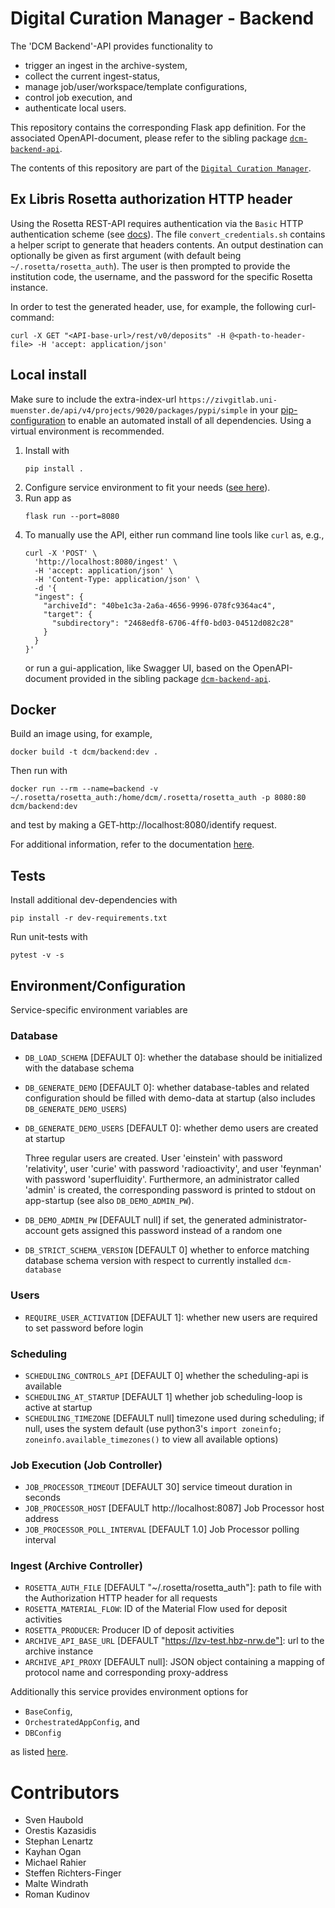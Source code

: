 # Digital Curation Manager - Backend

The 'DCM Backend'-API provides functionality to
* trigger an ingest in the archive-system,
* collect the current ingest-status,
* manage job/user/workspace/template configurations,
* control job execution, and
* authenticate local users.

This repository contains the corresponding Flask app definition.
For the associated OpenAPI-document, please refer to the sibling package [`dcm-backend-api`](https://github.com/lzv-nrw/dcm-backend-api).

The contents of this repository are part of the [`Digital Curation Manager`](https://github.com/lzv-nrw/digital-curation-manager).

## Ex Libris Rosetta authorization HTTP header

Using the Rosetta REST-API requires authentication via the `Basic` HTTP authentication scheme (see [docs](https://developers.exlibrisgroup.com/rosetta/apis/rest-apis/)).
The file `convert_credentials.sh` contains a helper script to generate that headers contents.
An output destination can optionally be given as first argument (with default being `~/.rosetta/rosetta_auth`).
The user is then prompted to provide the institution code, the username, and the password for the specific Rosetta instance.

In order to test the generated header, use, for example, the following curl-command:
```
curl -X GET "<API-base-url>/rest/v0/deposits" -H @<path-to-header-file> -H 'accept: application/json'
```

## Local install
Make sure to include the extra-index-url `https://zivgitlab.uni-muenster.de/api/v4/projects/9020/packages/pypi/simple` in your [pip-configuration](https://pip.pypa.io/en/stable/cli/pip_install/#finding-packages) to enable an automated install of all dependencies.
Using a virtual environment is recommended.

1. Install with
   ```
   pip install .
   ```
1. Configure service environment to fit your needs ([see here](#environmentconfiguration)).
1. Run app as
   ```
   flask run --port=8080
   ```
1. To manually use the API, either run command line tools like `curl` as, e.g.,
   ```
   curl -X 'POST' \
     'http://localhost:8080/ingest' \
     -H 'accept: application/json' \
     -H 'Content-Type: application/json' \
     -d '{
     "ingest": {
       "archiveId": "40be1c3a-2a6a-4656-9996-078fc9364ac4",
       "target": {
         "subdirectory": "2468edf8-6706-4ff0-bd03-04512d082c28"
       }
     }
   }'
   ```
   or run a gui-application, like Swagger UI, based on the OpenAPI-document provided in the sibling package [`dcm-backend-api`](https://github.com/lzv-nrw/dcm-backend-api).

## Docker
Build an image using, for example,
```
docker build -t dcm/backend:dev .
```
Then run with
```
docker run --rm --name=backend -v ~/.rosetta/rosetta_auth:/home/dcm/.rosetta/rosetta_auth -p 8080:80 dcm/backend:dev
```
and test by making a GET-http://localhost:8080/identify request.

For additional information, refer to the documentation [here](https://github.com/lzv-nrw/digital-curation-manager).

## Tests
Install additional dev-dependencies with
```
pip install -r dev-requirements.txt
```
Run unit-tests with
```
pytest -v -s
```

## Environment/Configuration
Service-specific environment variables are

### Database
* `DB_LOAD_SCHEMA` [DEFAULT 0]: whether the database should be initialized with the database schema
* `DB_GENERATE_DEMO` [DEFAULT 0]: whether database-tables and related configuration should be filled with demo-data at startup (also includes `DB_GENERATE_DEMO_USERS`)
* `DB_GENERATE_DEMO_USERS` [DEFAULT 0]: whether demo users are created at startup

  Three regular users are created. User 'einstein' with password 'relativity', user 'curie' with password 'radioactivity',
  and user 'feynman' with password 'superfluidity'.
  Furthermore, an administrator called 'admin' is created, the corresponding password is printed to stdout on app-startup (see also `DB_DEMO_ADMIN_PW`).
* `DB_DEMO_ADMIN_PW` [DEFAULT null] if set, the generated administrator-account gets assigned this password instead of a random one
* `DB_STRICT_SCHEMA_VERSION` [DEFAULT 0] whether to enforce matching database schema version with respect to currently installed `dcm-database`

### Users
* `REQUIRE_USER_ACTIVATION` [DEFAULT 1]: whether new users are required to set password before login

### Scheduling
* `SCHEDULING_CONTROLS_API` [DEFAULT 0] whether the scheduling-api is available
* `SCHEDULING_AT_STARTUP` [DEFAULT 1] whether job scheduling-loop is active at startup
* `SCHEDULING_TIMEZONE` [DEFAULT null] timezone used during scheduling; if null, uses the system default (use python3's `import zoneinfo; zoneinfo.available_timezones()` to view all available options)

### Job Execution (Job Controller)
* `JOB_PROCESSOR_TIMEOUT` [DEFAULT 30] service timeout duration in seconds
* `JOB_PROCESSOR_HOST` [DEFAULT http://localhost:8087] Job Processor host address
* `JOB_PROCESSOR_POLL_INTERVAL` [DEFAULT 1.0] Job Processor polling interval

### Ingest (Archive Controller)
* `ROSETTA_AUTH_FILE` [DEFAULT "~/.rosetta/rosetta_auth"]: path to file with the Authorization HTTP header for all requests
* `ROSETTA_MATERIAL_FLOW`: ID of the Material Flow used for deposit activities
* `ROSETTA_PRODUCER`: Producer ID of deposit activities
* `ARCHIVE_API_BASE_URL` [DEFAULT "https://lzv-test.hbz-nrw.de"]: url to the archive instance
* `ARCHIVE_API_PROXY` [DEFAULT null]: JSON object containing a mapping of protocol name and corresponding proxy-address

Additionally this service provides environment options for
* `BaseConfig`,
* `OrchestratedAppConfig`, and
* `DBConfig`

as listed [here](https://github.com/lzv-nrw/dcm-common#app-configuration).

# Contributors
* Sven Haubold
* Orestis Kazasidis
* Stephan Lenartz
* Kayhan Ogan
* Michael Rahier
* Steffen Richters-Finger
* Malte Windrath
* Roman Kudinov